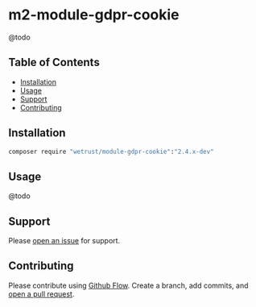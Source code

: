 # m2-module-gdpr-cookie
@todo
## Table of Contents
- [Installation](#installation)
- [Usage](#usage)
- [Support](#support)
- [Contributing](#contributing)
## Installation
```sh
composer require "wetrust/module-gdpr-cookie":"2.4.x-dev"
```
## Usage
@todo
## Support
Please [open an issue](https://github.com/we-trust/m2-module-gdpr-cookie/issues/new) for support.
## Contributing
Please contribute using [Github Flow](https://guides.github.com/introduction/flow/). Create a branch, add commits, and [open a pull request](https://github.com/we-trust/m2-module-gdpr-cookie/compare).
